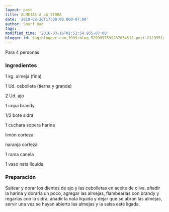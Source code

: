 ```yaml
---
layout: post
title: ALMEJAS A LA SIDRA
date: '2010-08-26T17:00:00.000-07:00'
author: Smurf Dad
tags: 
modified_time: '2016-03-16T01:52:54.955-07:00'
blogger_id: tag:blogger.com,1999:blog-5299957599287034512.post-2123551420468570033
---
```


Para 4 personas.

<h3>Ingredientes</h3>

1 kg. almeja (fina)

1 Ud. cebolleta (tierna y grande)

2 Ud. ajo

1 copa brandy

1/2 bote sidra

1 cuchara sopera harina

limón corteza

naranja corteza

1 rama canela

1 vaso nata líquida

<h3>Preparación</h3>

Saltear y dorar los dientes de ajo y las cebolletas en aceite de oliva, añadir la harina y dorarla un poco, agregar las almejas, flambearlas con brandy y regarlas con la sidra, añadir la nata líquida y dejar que se abran las almejas, servir una vez se hayan abierto las almejas y la salsa esté ligada.

